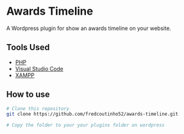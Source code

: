 # Awards Timeline

A Wordpress plugin for show an awards timeline on your website.

## Tools Used

* [PHP](https://www.php.net/)
* [Visual Studio Code](https://code.visualstudio.com/)
* [XAMPP](https://www.apachefriends.org/pt_br/index.html)

## How to use

```bash
# Clone this repository
git clone https://github.com/fredcoutinho52/awards-timeline.git

# Copy the folder to your your plugins folder on wordpress
```